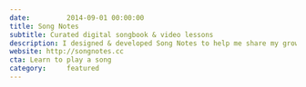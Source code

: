 ```yaml
---
date:         2014-09-01 00:00:00
title: Song Notes
subtitle: Curated digital songbook & video lessons
description: I designed & developed Song Notes to help me share my growing collection of curated guitar tabs, chords, lyrics, and video lessons with aspiring musicians across the world. To do this, I built a Rails-powered CMS that feeds my hand-crafted song metadata snippets into a carefully designed framework that was built to support the structure of any song. The content for each song entry is hand-crafted by me personally, ensuring a high-quality, consistent, and media-rich experience that works for today's web-native audience.
website: http://songnotes.cc
cta: Learn to play a song
category:     featured
---
```


